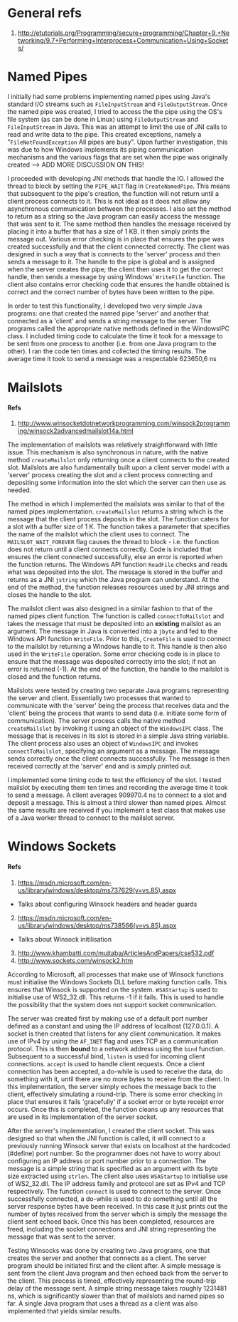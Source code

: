 # General refs

1. http://etutorials.org/Programming/secure+programming/Chapter+9.+Networking/9.7+Performing+Interprocess+Communication+Using+Sockets/

# Named Pipes

I initially had some problems implementing named pipes using Java's standard I/O streams such as
`FileInputStream` and `FileOutputStream`. Once the named pipe was created, I tried to access the
the pipe using the OS's file system (as can be done in Linux) using `FileOutputStream` and
`FileInputStream` in Java. This was an attempt to limit the use of JNI calls to read and write
data to the pipe. This created exceptions, namely a "`FileNotFoundException` All pipes are busy".
Upon further investigation, this was due to how Windows implements its piping communication mechanisms
and the various flags that are set when the pipe was originally created --> ADD MORE DISCUSSION ON THIS!


I proceeded with developing JNI methods that handle the IO. I allowed the thread to block by setting the
`PIPE_WAIT` flag in `CreateNamedPipe`. This means that subsequent to the pipe's creation, the function will
not return until a client process connects to it. This is not ideal as it does not allow any asynchronous
communication between the processes. I also set the method to return as a string so the Java program can
easily access the message that was sent to it. The same method then handles the message received by placing it into a buffer
that has a size of 1 KB. It then simply prints the message out. Various error checking is in place that
ensures the pipe was created successfully and that the client connected correctly. The client was designed
in such a way that is connects to the 'server' process and then sends a message to it. The handle to the
pipe is global and is assigned when the server creates the pipe; the client then uses it to get the correct
handle, then sends a message by using Windows' `WriteFile` function. The client also contains error
checking code that ensures the handle obtained is correct and the correct number of bytes have been
written to the pipe.


In order to test this functionality, I developed two very simple Java programs:
one that created the named pipe 'server' and another that connected as a 'client' and sends a string message
to the server. The programs called the appropriate native methods defined in the WindowsIPC class.
I included timing code to calculate the time it took for a message to be sent from one process
to another (i.e. from one Java program to the other). I ran the code ten times and collected the
timing results. The average time it took to send a message was a respectable 623650,6 ns

# Mailslots

#### Refs

1. http://www.winsocketdotnetworkprogramming.com/winsock2programming/winsock2advancedmailslot14a.html

The implementation of mailslots was relatively straightforward with little issue.
This mechanism is also synchronous in nature, with the native method `createMailslot`
only returning once a client connects to the created slot. Mailslots are
also fundamentally built upon a client server model with a 'server' process creating
the slot and a client process connecting and depositing some information into the slot
which the server can then use as needed.


The method in which I implemented the mailslots was similar to that of the named pipes
implementation. `createMailslot` returns a string which is the message that the client
process deposits in the slot. The function caters for a slot with a buffer size of 1 K.
The function takes a parameter that specifies the name of the mailslot which the client
uses to connect. The `MAILSLOT_WAIT_FOREVER` flag causes the thread to block - i.e. the
function does not return until a client connects correctly. Code is included that
ensures the client connected successfully, else an error is reported when the function returns.
The Windows API function `ReadFile` checks and reads what was deposited into the slot.
The message is stored in the buffer and returns as a JNI `jstring` which the Java program
can understand. At the end of the method, the function releases resources used by JNI strings
and closes the handle to the slot.


The mailslot client was also designed in a similar fashion to that of the named pipes
client function. The function is called `connectToMailslot` and takes the message that
must be deposited into an **existing** mailslot as an argument. The message in Java is
converted into a `jbyte` and fed to the Windows API function `WriteFile`. Prior to this,
`CreateFile` is used to connect to the mailslot by returning a Windows handle to it.
This handle is then also used in the `WriteFile` operation. Some error checking code is in place
to ensure that the message was deposited correctly into the slot; if not an error is returned
(-1). At the end of the function, the handle to the mailslot is closed and the function returns.


Mailslots were tested by creating two separate Java programs representing the server and client.
Essentially two processes that wanted to communicate with the 'server' being the process
that receives data and the 'client' being the process that wants to send data (i.e.
initiate some form of communication). The server process calls the native method `createMailslot`
by invoking it using an object of the `WindowsIPC` class. The message that is receives in its
slot is stored in a simple Java string variable. The client process also uses an object of
`WindowsIPC` and invokes `connectToMailslot`, specifying an argument as a message. The message
sends correctly once the client connects successfully. The message is then received correctly
at the 'server' end and is simply printed out.


I implemented some timing code to test the efficiency of the slot. I tested mailslot
by executing them ten times and recording the average time it took to send
a message. A client averages 909970.4 ns to connect to a slot and deposit a message. This
is almost a third slower than named pipes. Almost the same results are received if you implement
a test class that makes use of a Java worker thread to connect to the mailslot server.

# Windows Sockets

#### Refs

1. https://msdn.microsoft.com/en-us/library/windows/desktop/ms737629(v=vs.85).aspx
  - Talks about configuring Winsock headers and header guards
2. https://msdn.microsoft.com/en-us/library/windows/desktop/ms738566(v=vs.85).aspx
  - Talks about Winsock initilisation
3. http://www.khambatti.com/mujtaba/ArticlesAndPapers/cse532.pdf
4. http://www.sockets.com/winsock2.htm


According to Microsoft, all processes that make use of Winsock functions must initialise
the Windows Sockets DLL before making function calls. This ensures that Winsock is supported on
the system. `WSAStartup` is used to initialise use of WS2_32.dll. This returns -1 if it fails.
This is used to handle the possibility that the system does not support socket communication.


The server was created first by making use of a default port number defined as a constant
and using the IP address of localhost (127.0.0.1). A socket is then created that
listens for any client communication. It makes use of IPv4 by using the `AF_INET` flag
and uses TCP as a communication protocol. This is then **bound** to a network address
using the `bind` function. Subsequent to a successful bind, `listen` is used for
incoming client connections. `accept` is used to handle client requests.
Once a client connection has been accepted, a do-while is used to receive the data,
do something with it, until there are no more bytes to receive from the client.
In this implementation, the server simply echoes the message back to the client,
effectively simulating a round-trip. There is some error checking in place that
ensures it fails 'gracefully' if a socket error or byte receipt error occurs.
Once this is completed, the function cleans up any resources that are used
in its implementation of the server socket.


After the server's implementation, I created the client socket.
This was designed so that when the JNI function is called, it will
connect to a previously running Winsock server that exists on localhost at
the hardcoded (#define) port number. So the programmer does not have to worry about
configuring an IP address or port number prior to a connection.
The message is a simple string that is specified as an argument with its
byte size extracted using `strlen`. The client also uses `WSAStartup` to
initialise use of WS2_32.dll. The IP address family and protocol are set
as IPv4 and TCP respectively. The function `connect` is used to connect to
the server. Once successfully connected, a do-while is used to do something until
all the server response bytes have been received. In this case it just prints
out the number of bytes received from the server which is simply the message the client sent echoed back.
Once this has been completed, resources are freed, including the socket
connections and JNI string representing the message that was sent to the server.


Testing Winsocks was done by creating two Java programs, one that creates the server and
another that connects as a client. The server program should be initiated first and the
client after. A simple message is sent from the client Java program and then
echoed back from the server to the client. This process is timed, effectively
representing the round-trip delay of the message sent. A simple string message
takes roughly 1231481 ns, which is significantly slower than that of mailslots and
named pipes so far. A single Java program that uses a thread as a client was
also implemented that yields similar results.
